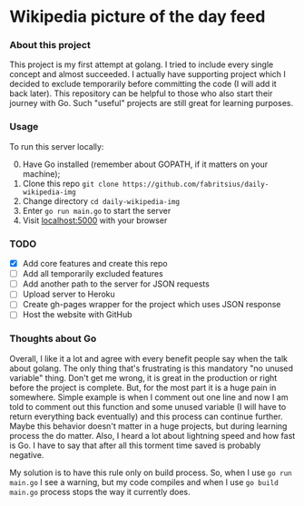 # Wikipedia picture of the day feed

### About this project

This project is my first attempt at golang. I tried to include every single concept and almost succeeded. I actually have supporting project which I decided to exclude temporarily before committing the code (I will add it back later). This repository can be helpful to those who also start their journey with Go. Such "useful" projects are still great for learning purposes.

### Usage

To run this server locally:

0. Have Go installed (remember about GOPATH, if it matters on your machine);
1. Clone this repo `git clone https://github.com/fabritsius/daily-wikipedia-img`
2. Change directory `cd daily-wikipedia-img`
3. Enter `go run main.go` to start the server
4. Visit [localhost:5000](https://localhost:5000) with your browser

### TODO

- [x] Add core features and create this repo
- [ ] Add all temporarily excluded features
- [ ] Add another path to the server for JSON requests
- [ ] Upload server to Heroku
- [ ] Create gh-pages wrapper for the project which uses JSON response
- [ ] Host the website with GitHub

### Thoughts about Go

Overall, I like it a lot and agree with every benefit people say when the talk about golang. The only thing that's frustrating is this mandatory "no unused variable" thing. Don't get me wrong, it is great in the production or right before the project is complete. But, for the most part it is a huge pain in somewhere. Simple example is when I comment out one line and now I am told to comment out this function and some unused variable (I will have to return everything back eventually) and this process can continue further. Maybe this behavior doesn't matter in a huge projects, but during learning process the do matter. Also, I heard a lot about lightning speed and how fast is Go. I have to say that after all this torment time saved is probably negative.

My solution is to have this rule only on build process. So, when I use `go run main.go` I see a warning, but my code compiles and when I use `go build main.go` process stops the way it currently does.
